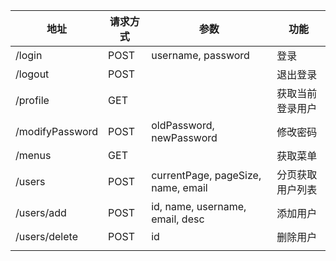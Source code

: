 | 地址            | 请求方式 | 参数                               | 功能             |
| --------------- | -------- | ---------------------------------- | ---------------- |
| /login          | POST     | username, password                 | 登录             |
| /logout         | POST     |                                    | 退出登录         |
| /profile        | GET      |                                    | 获取当前登录用户 |
| /modifyPassword | POST     | oldPassword, newPassword           | 修改密码         |
| /menus          | GET      |                                    | 获取菜单         |
| /users          | POST     | currentPage, pageSize, name, email | 分页获取用户列表 |
| /users/add      | POST     | id, name, username, email, desc    | 添加用户         |
| /users/delete   | POST     | id                                 | 删除用户         |
|                 |          |                                    |                  |


